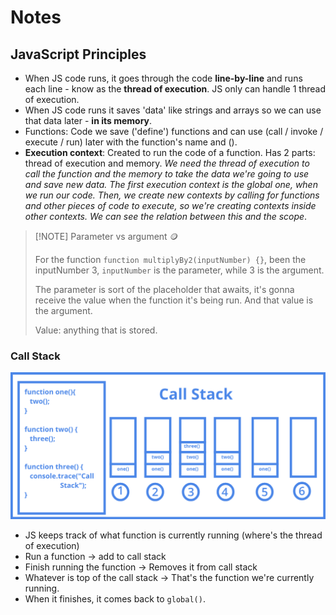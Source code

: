 # Notes

## JavaScript Principles

- When JS code runs, it goes through the code **line-by-line** and runs each line - know as the **thread of execution**. JS only can handle 1 thread of execution.
- When JS code runs it saves 'data' like strings and arrays so we can use that data later - **in its memory**.
- Functions: Code we save ('define') functions and can use (call / invoke / execute / run) later with the function's name and ().
- **Execution context**: Created to run the code of a function. Has 2 parts: thread of execution and memory. *We need the thread of execution to call the function and the memory to take the data we're going to use and save new data. The first execution context is the global one, when we run our code. Then, we create new contexts by calling for functions and other pieces of code to execute, so we're creating contexts inside other contexts. We can see the relation between this and the scope*.

> [!NOTE] Parameter vs argument 🪙
> 
> For the function `function multiplyBy2(inputNumber) {}`, been the inputNumber 3, `inputNumber` is the parameter, while 3 is the argument.
> 
> The parameter is sort of the placeholder that awaits, it's gonna receive the value when the function it's being run. And that value is the argument.
> 
> Value: anything that is stored.

### Call Stack

![alt text](img/callstack.png)

- JS keeps track of what function is currently running (where's the thread of execution)
- Run a function → add to call stack
- Finish running the function → Removes it from call stack
- Whatever is top of the call stack → That's the function we're currently running.
- When it finishes, it comes back to `global()`.
